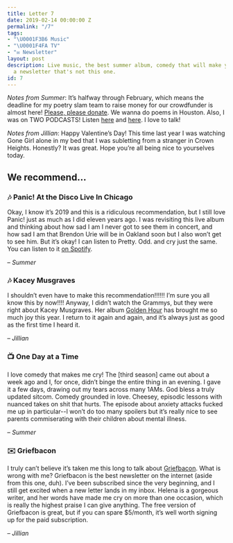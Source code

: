 ```yaml
---
title: Letter 7
date: 2019-02-14 00:00:00 Z
permalink: "/7"
tags:
- "\U0001F3B6 Music"
- "\U0001F4FA TV"
- "✉️ Newsletter"
layout: post
description: Live music, the best summer album, comedy that will make you cry, and
  a newsletter that's not this one.
id: 7
---
```


_Notes from Summer_: It’s halfway through February, which means the deadline for my poetry slam team to raise money for our crowdfunder is almost here! [Please, please donate](https://crowdfund.berkeley.edu/project/13578). We wanna do poems in Houston. Also, I was on TWO PODCASTS! Listen [here](https://itunes.apple.com/us/podcast/dirty-pinko-commie/id1448981303) and [here](https://thequeerarabs.com/podcast/episode-49-palestine-poetry-pokemon-with-summer/). I love to talk!

_Notes from Jillian_: Happy Valentine’s Day! This time last year I was watching Gone Girl alone in my bed that I was subletting from a stranger in Crown Heights. Honestly? It was great. Hope you’re all being nice to yourselves today.

## We recommend…

### 🎶 Panic! At the Disco Live In Chicago

Okay, I know it’s 2019 and this is a ridiculous recommendation, but I still love Panic! just as much as I did eleven years ago. I was revisiting this live album and thinking about how sad I am I never got to see them in concert, and how sad I am that Brendon Urie will be in Oakland soon but I also won’t get to see him. But it’s okay! I can listen to Pretty. Odd. and cry just the same. You can listen to it [on Spotify](https://open.spotify.com/album/2zuVGxuEzVhhRHNS2ZeRja?si=17kAcDcVTtanIZi6AYYHvw).

– _Summer_

### 🎶 Kacey Musgraves
I shouldn’t even have to make this recommendation!!!!!! I’m sure you all know this by now!!!! Anyway, I didn’t watch the Grammys, but they were right about Kacey Musgraves. Her album [Golden Hour](https://open.spotify.com/album/7f6xPqyaolTiziKf5R5Z0c) has brought me so much joy this year. I return to it again and again, and it’s always just as good as the first time I heard it.

– _Jillian_

### 📺 One Day at a Time

I love comedy that makes me cry! The [third season] came out about a week ago and I, for once, didn’t binge the entire thing in an evening. I gave it a few days, drawing out my tears across many 1AMs. God bless a truly updated sitcom. Comedy grounded in love. Cheesey, episodic lessons with nuanced takes on shit that hurts. The episode about anxiety attacks fucked me up in particular--I won’t do too many spoilers but it’s really nice to see parents commiserating with their children about mental illness.

– _Summer_

### ✉️ Griefbacon
I truly can’t believe it’s taken me this long to talk about [Griefbacon](https://griefbacon.substack.com/). What is wrong with me? Griefbacon is the best newsletter on the internet (aside from this one, duh). I’ve been subscribed since the very beginning, and I still get excited when a new letter lands in my inbox. Helena is a gorgeous writer, and her words have made me cry on more than one occasion, which is really the highest praise I can give anything. The free version of Griefbacon is great, but if you can spare $5/month, it’s well worth signing up for the paid subscription.  

– _Jillian_
